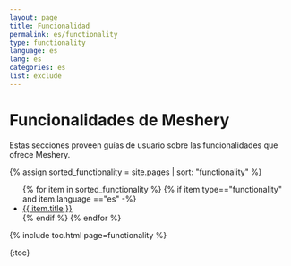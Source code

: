 ```yaml
---
layout: page
title: Funcionalidad
permalink: es/functionality
type: functionality
language: es
lang: es
categories: es
list: exclude
---
```


# Funcionalidades de Meshery

Estas secciones proveen guías de usuario sobre las funcionalidades que ofrece Meshery.

{% assign sorted_functionality = site.pages | sort: "functionality" %}

<ul>
    {% for item in sorted_functionality %}
    {% if item.type=="functionality"  and item.language =="es" -%}
      <li><a href="{{ site.baseurl }}{{ item.url }}">{{ item.title }}</a></li>
      {% endif %}
    {% endfor %}
</ul>

{% include toc.html page=functionality %}

{:toc}
